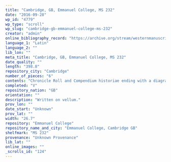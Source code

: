 ```yaml
---
title: "Cambridge, GB, Emmanuel College, MS 232"
date: "2016-09-28"
wp_id: "4779"
wp_type: "scroll"
wp_slug: "cambridge-gb-emmanuel-college-ms-232"
creator: "admin"
online_bibliography_record: "https://archive.org/stream/westernmanuscrip00emmauoft#page/132/mode/2up"
language_1: "Latin"
language_2: ""
lib_lon: ""
meta_title: "Cambridge, GB, Emmanuel College, MS 232"
date_quality: ""
length: "398.8"
repository_city: "Cambridge"
number_of_pieces: "6"
contents: "Chronicle Roll and Compendium historiae ending with a diagram of Christ and Apostles."
completed: "V"
repository_nation: "GB"
orientation: ""
description: "Written on vellum."
prov_lon: ""
date_start: "Unknown"
prov_lat: ""
width: "26.7"
repository: "Emmanuel College"
repository_name_and_city: "Emmanuel College, Cambridge GB"
shelfmark: "MS 232"
provenance: "Unknown Provenance"
lib_lat: ""
online_images: ""
_scrolls_id: "124"
---
```



